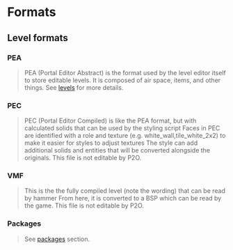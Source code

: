 # Formats

## Level formats

### PEA
> PEA (Portal Editor Abstract) is the format used by the level editor itself to store editable levels.
> It is composed of air space, items, and other things.
> See [levels](/docs/levels.md) for more details.

### PEC
> PEC (Portal Editor Compiled) is like the PEA format, but with calculated solids that can be used by the styling script
> Faces in PEC are identified with a role and texture (e.g. white_wall,tile_white_2x2) to make it easier for styles to adjust textures
> The style can add additional solids and entities that will be converted alongside the originals.
> This file is not editable by P2O.

### VMF
> This is the the fully compiled level (note the wording) that can be read by hammer
> From here, it is converted to a BSP which can be read by the game.
> This file is not editable by P2O.

### Packages
> See [packages](/docs/packages.md) section.
